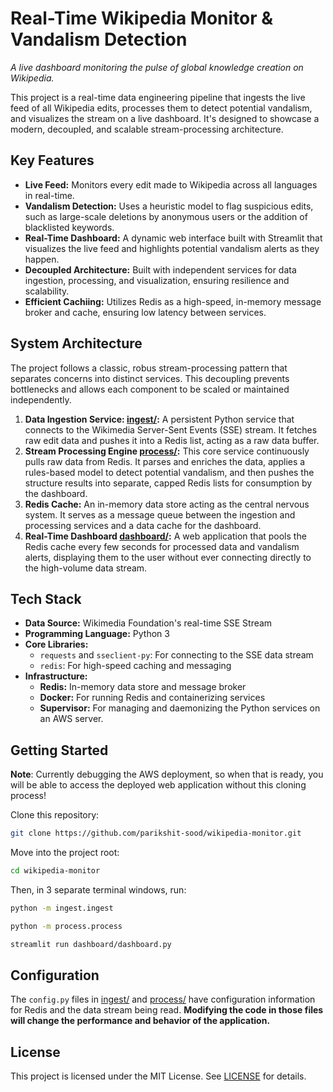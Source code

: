 # Real-Time Wikipedia Monitor & Vandalism Detection

_A live dashboard monitoring the pulse of global knowledge creation on Wikipedia._

This project is a real-time data engineering pipeline that ingests the live feed of all Wikipedia edits, processes them to detect potential vandalism, and visualizes the stream on a live dashboard. It's designed to showcase a modern, decoupled, and scalable stream-processing architecture.

## Key Features

-   **Live Feed:** Monitors every edit made to Wikipedia across all languages in real-time.
-   **Vandalism Detection:** Uses a heuristic model to flag suspicious edits, such as large-scale deletions by anonymous users or the addition of blacklisted keywords.
-   **Real-Time Dashboard:** A dynamic web interface built with Streamlit that visualizes the live feed and highlights potential vandalism alerts as they happen.
-   **Decoupled Architecture:** Built with independent services for data ingestion, processing, and visualization, ensuring resilience and scalability.
-   **Efficient Cachiing:** Utilizes Redis as a high-speed, in-memory message broker and cache, ensuring low latency between services.

## System Architecture

The project follows a classic, robus stream-processing pattern that separates concerns into distinct services. This decoupling prevents bottlenecks and allows each component to be scaled or maintained independently.

1. **Data Ingestion Service: [ingest/](ingest/):** A persistent Python service that connects to the Wikimedia Server-Sent Events (SSE) stream. It fetches raw edit data and pushes it into a Redis list, acting as a raw data buffer.
2. **Stream Processing Engine [process/](process/):** This core service continuously pulls raw data from Redis. It parses and enriches the data, applies a rules-based model to detect potential vandalism, and then pushes the structure results into separate, capped Redis lists for consumption by the dashboard.
3. **Redis Cache:** An in-memory data store acting as the central nervous system. It serves as a message queue between the ingestion and processing services and a data cache for the dashboard.
4. **Real-Time Dashboard [dashboard/](dashboard/):** A web application that pools the Redis cache every few seconds for processed data and vandalism alerts, displaying them to the user without ever connecting directly to the high-volume data stream.

## Tech Stack

-   **Data Source:** Wikimedia Foundation's real-time SSE Stream
-   **Programming Language:** Python 3
-   **Core Libraries:**
    -   `requests` and `sseclient-py`: For connecting to the SSE data stream
    -   `redis`: For high-speed caching and messaging
-   **Infrastructure:**
    -   **Redis:** In-memory data store and message broker
    -   **Docker:** For running Redis and containerizing services
    -   **Supervisor:** For managing and daemonizing the Python services on an AWS server.

## Getting Started

**Note**: Currently debugging the AWS deployment, so when that is ready, you will be able to access the deployed web application without this cloning process!

Clone this repository:
```bash
git clone https://github.com/parikshit-sood/wikipedia-monitor.git
```

Move into the project root:
```bash
cd wikipedia-monitor
```

Then, in 3 separate terminal windows, run:
```bash
python -m ingest.ingest
```

```bash
python -m process.process
```

```bash
streamlit run dashboard/dashboard.py
```

## Configuration

The `config.py` files in [ingest/](ingest/) and [process/](process/) have configuration information for Redis and the data stream being read.
**Modifying the code in those files will change the performance and behavior of the application.**

## License

This project is licensed under the MIT License. See [LICENSE](LICENSE) for details.
